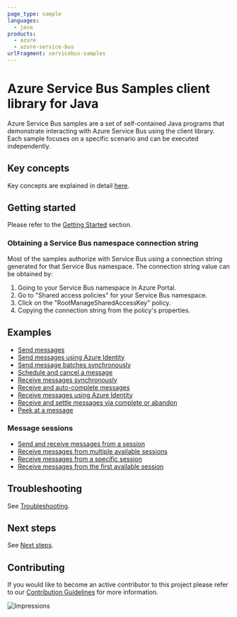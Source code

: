 ```yaml
---
page_type: sample
languages:
  - java
products:
  - azure
  - azure-service-bus
urlFragment: servicebus-samples
---
```


# Azure Service Bus Samples client library for Java
Azure Service Bus samples are a set of self-contained Java programs that demonstrate interacting with Azure Service Bus
using the client library. Each sample focuses on a specific scenario and can be executed independently.

## Key concepts
Key concepts are explained in detail [here][sdk_readme_key_concepts].

## Getting started
Please refer to the [Getting Started][sdk_readme_getting_started] section.

### Obtaining a Service Bus namespace connection string

Most of the samples authorize with Service Bus using a connection string generated for that Service Bus namespace. The
connection string value can be obtained by:

1. Going to your Service Bus namespace in Azure Portal.
1. Go to "Shared access policies" for your Service Bus namespace.
1. Click on the "RootManageSharedAccessKey" policy.
1. Copying the connection string from the policy's properties.

## Examples

- [Send messages][SendMessageAsyncSample]
- [Send messages using Azure Identity][SendMessageWithAzureIdentityAsyncSample]
- [Send message batches synchronously][SendMessageBatchSyncSample]
- [Schedule and cancel a message][SendScheduledMessageAndCancelAsyncSample]
- [Receive messages synchronously][ReceiveMessageSyncSample]
- [Receive and auto-complete messages][ReceiveMessageAsyncSample]
- [Receive messages using Azure Identity][ReceiveMessageAzureIdentityAsyncSample]
- [Receive and settle messages via complete or abandon][ReceiveMessageAndSettleAsyncSample]
- [Peek at a message][PeekMessageAsyncSample]

### Message sessions
- [Send and receive messages from a session][SendAndReceiveSessionMessageSample]
- [Receive messages from multiple available sessions][ReceiveMultipleSessionsAsyncSample]
- [Receive messages from a specific session][ReceiveNamedSessionAsyncSample]
- [Receive messages from the first available session][ReceiveSingleSessionAsyncSample]

## Troubleshooting
See [Troubleshooting][sdk_readme_troubleshooting].

## Next steps
See [Next steps][sdk_readme_next_steps].

## Contributing

If you would like to become an active contributor to this project please refer to our [Contribution
Guidelines](https://github.com/Azure/azure-sdk-for-java/blob/master/CONTRIBUTING.md) for more information.

<!-- LINKS -->
[sdk_readme_key_concepts]: https://github.com/Azure/azure-sdk-for-java/blob/master/sdk/servicebus/azure-messaging-servicebus/README.md#key-concepts
[sdk_readme_getting_started]: https://github.com/Azure/azure-sdk-for-java/blob/master/sdk/servicebus/azure-messaging-servicebus/README.md#getting-started
[sdk_readme_troubleshooting]: https://github.com/Azure/azure-sdk-for-java/blob/master/sdk/servicebus/azure-messaging-servicebus/README.md#troubleshooting
[sdk_readme_next_steps]: https://github.com/Azure/azure-sdk-for-java/blob/master/sdk/servicebus/azure-messaging-servicebus/README.md#next-steps

[PeekMessageAsyncSample]: https://github.com/Azure/azure-sdk-for-java/blob/master/sdk/servicebus/azure-messaging-servicebus/src/samples/java/com/azure/messaging/servicebus/PeekMessageAsyncSample.java
[ReceiveMessageAndSettleAsyncSample]: https://github.com/Azure/azure-sdk-for-java/blob/master/sdk/servicebus/azure-messaging-servicebus/src/samples/java/com/azure/messaging/servicebus/ReceiveMessageAndSettleAsyncSample.java
[ReceiveMessageAsyncSample]: https://github.com/Azure/azure-sdk-for-java/blob/master/sdk/servicebus/azure-messaging-servicebus/src/samples/java/com/azure/messaging/servicebus/ReceiveMessageAsyncSample.java
[ReceiveMessageAzureIdentityAsyncSample]: https://github.com/Azure/azure-sdk-for-java/blob/master/sdk/servicebus/azure-messaging-servicebus/src/samples/java/com/azure/messaging/servicebus/ReceiveMessageAzureIdentityAsyncSample.java
[ReceiveMessageSyncSample]: https://github.com/Azure/azure-sdk-for-java/blob/master/sdk/servicebus/azure-messaging-servicebus/src/samples/java/com/azure/messaging/servicebus/ReceiveMessageSyncSample.java
[ReceiveMultipleSessionsAsyncSample]: https://github.com/Azure/azure-sdk-for-java/blob/master/sdk/servicebus/azure-messaging-servicebus/src/samples/java/com/azure/messaging/servicebus/ReceiveMultipleSessionsAsyncSample.java
[ReceiveNamedSessionAsyncSample]: https://github.com/Azure/azure-sdk-for-java/blob/master/sdk/servicebus/azure-messaging-servicebus/src/samples/java/com/azure/messaging/servicebus/ReceiveNamedSessionAsyncSample.java
[ReceiveSingleSessionAsyncSample]: https://github.com/Azure/azure-sdk-for-java/blob/master/sdk/servicebus/azure-messaging-servicebus/src/samples/java/com/azure/messaging/servicebus/ReceiveSingleSessionAsyncSample.java
[SendAndReceiveSessionMessageSample]: https://github.com/Azure/azure-sdk-for-java/blob/master/sdk/servicebus/azure-messaging-servicebus/src/samples/java/com/azure/messaging/servicebus/SendAndReceiveSessionMessageSample.java
[SendMessageAsyncSample]: https://github.com/Azure/azure-sdk-for-java/blob/master/sdk/servicebus/azure-messaging-servicebus/src/samples/java/com/azure/messaging/servicebus/SendMessageAsyncSample.java
[SendMessageBatchSyncSample]: https://github.com/Azure/azure-sdk-for-java/blob/master/sdk/servicebus/azure-messaging-servicebus/src/samples/java/com/azure/messaging/servicebus/SendMessageBatchSyncSample.java
[SendMessageWithAzureIdentityAsyncSample]: https://github.com/Azure/azure-sdk-for-java/blob/master/sdk/servicebus/azure-messaging-servicebus/src/samples/java/com/azure/messaging/servicebus/SendMessageWithAzureIdentityAsyncSample.java
[SendScheduledMessageAndCancelAsyncSample]: https://github.com/Azure/azure-sdk-for-java/blob/master/sdk/servicebus/azure-messaging-servicebus/src/samples/java/com/azure/messaging/servicebus/SendScheduledMessageAndCancelAsyncSample.java

![Impressions](https://azure-sdk-impressions.azurewebsites.net/api/impressions/azure-sdk-for-java%2Fsdk%2Fappconfiguration%2Fazure-messaging-servicebus%2Fsrc%2Fsamples%2FREADME.png)
